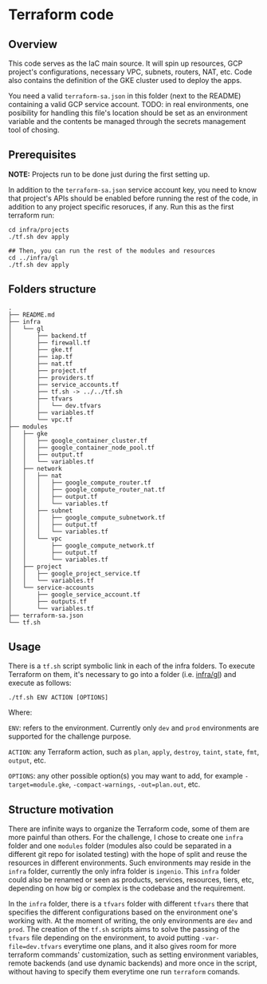 # Terraform code
## Overview

This code serves as the IaC main source. It will spin up resources, GCP project's configurations, necessary VPC, subnets, routers, NAT, etc. Code also contains the definition of the GKE cluster used to deploy the apps.

You need a valid `terraform-sa.json` in this folder (next to the README) containing a valid GCP service account. TODO: in real environments, one posibility for handling this file's location should be set as an environment variable and the contents be managed through the secrets management tool of chosing.

## Prerequisites

**NOTE:** Projects run to be done just during the first setting up.

In addition to the `terraform-sa.json` service account key, you need to know that project's APIs should be enabled before running the rest of the code, in addition to any project specific resoruces, if any. Run this as the first terraform run:

```
cd infra/projects
./tf.sh dev apply

## Then, you can run the rest of the modules and resources
cd ../infra/gl
./tf.sh dev apply
```

## Folders structure

```
.
├── README.md
├── infra
│   └── gl
│       ├── backend.tf
│       ├── firewall.tf
│       ├── gke.tf
│       ├── iap.tf
│       ├── nat.tf
│       ├── project.tf
│       ├── providers.tf
│       ├── service_accounts.tf
│       ├── tf.sh -> ../../tf.sh
│       ├── tfvars
│       │   └── dev.tfvars
│       ├── variables.tf
│       └── vpc.tf
├── modules
│   ├── gke
│   │   ├── google_container_cluster.tf
│   │   ├── google_container_node_pool.tf
│   │   ├── output.tf
│   │   └── variables.tf
│   ├── network
│   │   ├── nat
│   │   │   ├── google_compute_router.tf
│   │   │   ├── google_compute_router_nat.tf
│   │   │   ├── output.tf
│   │   │   └── variables.tf
│   │   ├── subnet
│   │   │   ├── google_compute_subnetwork.tf
│   │   │   ├── output.tf
│   │   │   └── variables.tf
│   │   └── vpc
│   │       ├── google_compute_network.tf
│   │       ├── output.tf
│   │       └── variables.tf
│   ├── project
│   │   ├── google_project_service.tf
│   │   └── variables.tf
│   └── service-accounts
│       ├── google_service_account.tf
│       ├── outputs.tf
│       └── variables.tf
├── terraform-sa.json
└── tf.sh
```

## Usage
There is a `tf.sh` script symbolic link in each of the infra folders. To execute Terraform on them, it's necessary to go into a folder (i.e. [infra/gl](infra/gl)) and execute as follows:

```
./tf.sh ENV ACTION [OPTIONS]
```

Where:

`ENV`: refers to the environment. Currently only `dev` and `prod` environments are supported for the challenge purpose.

`ACTION`: any Terraform action, such as `plan`, `apply`, `destroy`, `taint`, `state`, `fmt`, `output`, etc.

`OPTIONS`: any other possible option(s) you may want to add, for example `-target=module.gke`, `-compact-warnings`, `-out=plan.out`, etc.


## Structure motivation
There are infinite ways to organize the Terraform code, some of them are more painful than others. For the challenge, I chose to create one `infra` folder and one `modules` folder (modules also could be separated in a different git repo for isolated testing) with the hope of split and reuse the resources in different environments. Such environments may reside in the `infra` folder, currently the only infra folder is `ingenio`. This `infra` folder could also be renamed or seen as products, services, resources, tiers, etc, depending on how big or complex is the codebase and the requirement.

In the `infra` folder, there is a `tfvars` folder with different `tfvars` there that specifies the different configurations based on the environment one's working with. At the moment of writing, the only environments are `dev` and `prod`. The creation of the `tf.sh` scripts aims to solve the passing of the `tfvars` file depending on the environment, to avoid putting `-var-file=dev.tfvars` everytime one plans, and it also gives room for more terraform commands' customization, such as setting environment variables, remote backends (and use dynamic backends) and more once in the script, without having to specify them everytime one run `terraform` comands.